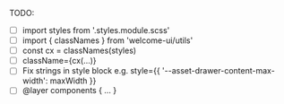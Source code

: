 TODO:

- [ ] import styles from '.styles.module.scss'
- [ ] import { classNames } from 'welcome-ui/utils'
- [ ] const cx = classNames(styles)
- [ ] className={cx(…)}
- [ ] Fix strings in style block e.g. style={{ '--asset-drawer-content-max-width': maxWidth }}
- [ ] @layer components { … }
